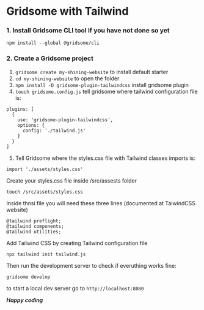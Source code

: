 # Gridsome with Tailwind

### 1. Install Gridsome CLI tool if you have not done so yet

```
npm install --global @gridsome/cli
```

### 2. Create a Gridsome project

1. `gridsome create my-shining-website` to install default starter
2. `cd my-shining-website` to open the folder
3. `npm install -D gridsome-plugin-tailwindcss` install gridsome plugin
4. `touch gridsome.config.js` tell gridsome where tailwind configuration file is:

```
plugins: [
  {
    use: 'gridsome-plugin-tailwindcss',
    options: {
      config: './tailwind.js'
    }
  }
]
```

5. Tell Gridsome where the styles.css file with Tailwind classes imports is:

```
import './assets/styles.css'
```

Create your styles.css file inside /src/assests folder

```
touch /src/assets/styles.css
```

Inside thnsi file you will need these three lines (documented at TaiwindCSS website)

```
@tailwind preflight;
@tailwind components;
@tailwind utilities;
```

Add Tailwind CSS by creating Tailwind configuration file

```
npx tailwind init tailwind.js
```

Then run the development server to check if everuthing works fine:

```
gridsome develop
```

to start a local dev server go to `http://localhost:8080`

**_Happy coding_**

